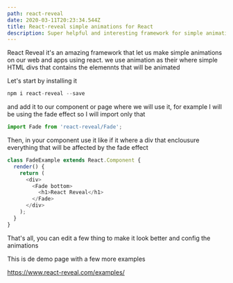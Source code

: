 ```yaml
---
path: react-reveal
date: 2020-03-11T20:23:34.544Z
title: React-reveal simple animations for React
description: Super helpful and interesting framework for simple animations on React
---
```


React Reveal it's an amazing framework that let us make simple animations on our web and apps using react. we use animation as their where simple HTML divs that contains the elemennts that will be animated

Let's start by installing it

```js
npm i react-reveal --save
```

and add it to our component or page where we will use it, for example I will be using the fade effect so I will import only that

```js
import Fade from 'react-reveal/Fade';
```

Then, in your component use it like if it where a div that enclousure everything that will be affected by the fade effect

```js
class FadeExample extends React.Component {
  render() {
    return (
      <div>
        <Fade bottom>
          <h1>React Reveal</h1>
        </Fade>
      </div>
    );
  }
}
```

That's all, you can edit a few thing to make it look better and config the animations

This is de demo page with a few more examples

https://www.react-reveal.com/examples/



